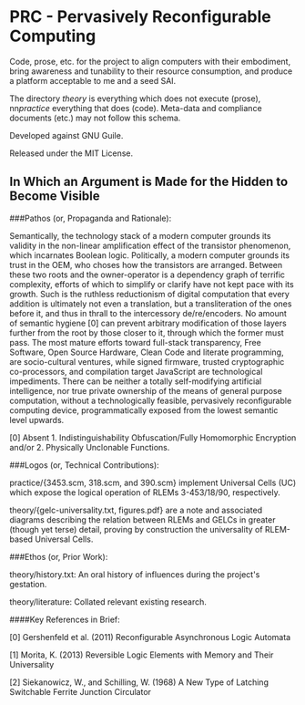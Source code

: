 # PRC - Pervasively Reconfigurable Computing

Code, prose, etc. for the project to align computers with their
embodiment, bring awareness and tunability to their resource
consumption, and produce a platform acceptable to me and a seed SAI.

The directory *theory* is everything which does not execute (prose),
nn*practice* everything that does (code). Meta-data and compliance
documents (etc.) may not follow this schema.

Developed against GNU Guile.

Released under the MIT License.

## In Which an Argument is Made for the Hidden to Become Visible

###Pathos (or, Propaganda and Rationale):

Semantically, the technology stack of a modern computer grounds its
validity in the non-linear amplification effect of the transistor
phenomenon, which incarnates Boolean logic. Politically, a modern
computer grounds its trust in the OEM, who choses how the transistors
are arranged. Between these two roots and the owner-operator is a
dependency graph of terrific complexity, efforts of which to simplify
or clarify have not kept pace with its growth. Such is the ruthless
reductionism of digital computation that every addition is ultimately
not even a translation, but a transliteration of the ones before it,
and thus in thrall to the intercessory de/re/encoders. No amount of
semantic hygiene [0] can prevent arbitrary modification of those
layers further from the root by those closer to it, through which the
former must pass. The most mature efforts toward full-stack
transparency, Free Software, Open Source Hardware, Clean Code and
literate programming, are socio-cultural ventures, while signed
firmware, trusted cryptographic co-processors, and compilation target
JavaScript are technological impediments. There can be neither a
totally self-modifying artificial intelligence, nor true private
ownership of the means of general purpose computation, without a
technologically feasible, pervasively reconfigurable computing device,
programmatically exposed from the lowest semantic level upwards.

[0] Absent 1. Indistinguishability Obfuscation/Fully Homomorphic
Encryption and/or 
2. Physically Unclonable Functions.

###Logos (or, Technical Contributions):

practice/{3453.scm, 318.scm, and 390.scm} implement Universal Cells
(UC) which expose the logical operation of RLEMs 3-453/18/90,
respectively.

theory/{gelc-universality.txt, figures.pdf} are a note and associated
diagrams describing the relation between RLEMs and GELCs in greater
(though yet terse) detail, proving by construction the universality of
RLEM-based Universal Cells.

###Ethos (or, Prior Work):

theory/history.txt: An oral history of influences during the project's
gestation.

theory/literature: Collated relevant existing research.

####Key References in Brief:

[0] Gershenfeld et al. (2011) Reconfigurable Asynchronous Logic
    Automata

[1] Morita, K. (2013)  Reversible Logic Elements with Memory and Their
    Universality

[2] Siekanowicz, W., and Schilling, W. (1968) A New Type of Latching
    Switchable Ferrite Junction Circulator



